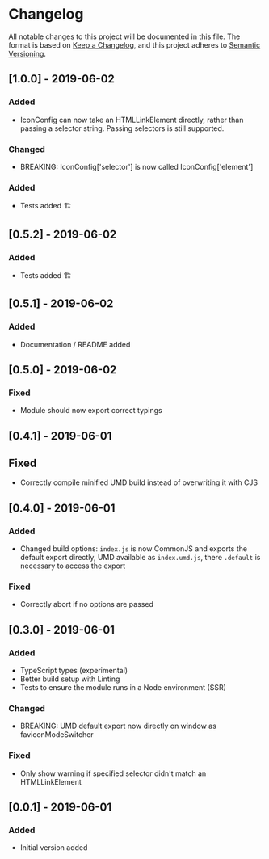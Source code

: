 # Changelog

All notable changes to this project will be documented in this file.
The format is based on [Keep a Changelog](https://keepachangelog.com/en/1.0.0/),
and this project adheres to [Semantic Versioning](https://semver.org/spec/v2.0.0.html).

## [1.0.0] - 2019-06-02

### Added

- IconConfig can now take an HTMLLinkElement directly, rather than passing a selector string. Passing selectors is still supported.

### Changed

- BREAKING: IconConfig['selector'] is now called IconConfig['element']

### Added

- Tests added 🏗

## [0.5.2] - 2019-06-02

### Added

- Tests added 🏗

## [0.5.1] - 2019-06-02

### Added

- Documentation / README added

## [0.5.0] - 2019-06-02

### Fixed

- Module should now export correct typings

## [0.4.1] - 2019-06-01

## Fixed

- Correctly compile minified UMD build instead of overwriting it with CJS

## [0.4.0] - 2019-06-01

### Added

- Changed build options: `index.js` is now CommonJS and exports the default export directly, UMD available as `index.umd.js`, there `.default` is necessary to access the export

### Fixed

- Correctly abort if no options are passed

## [0.3.0] - 2019-06-01

### Added

- TypeScript types (experimental)
- Better build setup with Linting
- Tests to ensure the module runs in a Node environment (SSR)

### Changed

- BREAKING: UMD default export now directly on window as faviconModeSwitcher

### Fixed

- Only show warning if specified selector didn't match an HTMLLinkElement

## [0.0.1] - 2019-06-01

### Added

- Initial version added
